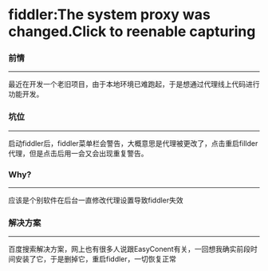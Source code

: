 # fiddler:The system proxy was changed.Click to reenable capturing

### 前情

---

最近在开发一个老旧项目，由于本地环境已难跑起，于是想通过代理线上代码进行功能开发。

### 坑位

---

启动fiddler后，fiddler菜单栏会警告，大概意思是代理被更改了，点击重启fillder代理，但是点击后用一会又会出现重复警告。

### **Why?**

---

应该是个别软件在后台一直修改代理设置导致fiddler失效

### 解决方案

---

百度搜索解决方案，网上也有很多人说跟EasyConent有关，一回想我确实前段时间安装了它，于是删掉它，重启fiddler，一切恢复正常